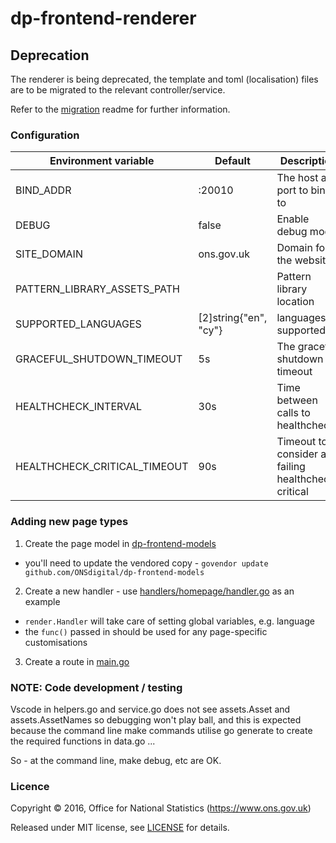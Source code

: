 # dp-frontend-renderer

## Deprecation

The renderer is being deprecated, the template and toml (localisation) files are to be migrated to the relevant controller/service.

Refer to the [migration](MIGRATION.md) readme for further information.

### Configuration

| Environment variable          | Default               | Description
| ----------------------------- | --------------------- | -------------------------------
| BIND_ADDR                     | :20010                | The host and port to bind to
| DEBUG                         | false                 | Enable debug mode
| SITE_DOMAIN                   | ons.gov.uk            | Domain for the website
| PATTERN_LIBRARY_ASSETS_PATH   |                       | Pattern library location
| SUPPORTED_LANGUAGES           | [2]string{"en", "cy"} | languages supported
| GRACEFUL_SHUTDOWN_TIMEOUT     | 5s                    | The graceful shutdown timeout
|	HEALTHCHECK_INTERVAL          | 30s                   | Time between calls to healthchecks
|	HEALTHCHECK_CRITICAL_TIMEOUT  | 90s                   | Timeout to consider a failing healthcheck critical

### Adding new page types

1. Create the page model in [dp-frontend-models](https://github.com/ONSdigital/dp-frontend-models)
  - you'll need to update the vendored copy - `govendor update github.com/ONSdigital/dp-frontend-models`
2. Create a new handler - use [handlers/homepage/handler.go](handlers/homepage/handler.go) as an example
  - `render.Handler` will take care of setting global variables, e.g. language
  - the `func()` passed in should be used for any page-specific customisations
3. Create a route in [main.go](main.go)

### NOTE: Code development / testing

Vscode in helpers.go and service.go does not see assets.Asset and assets.AssetNames so debugging won't play ball, and this is expected because the command line make commands utilise go generate to create the required functions in  data.go  ...

So - at the command line, make debug, etc are OK. 

### Licence

Copyright ©‎ 2016, Office for National Statistics (https://www.ons.gov.uk)

Released under MIT license, see [LICENSE](LICENSE.md) for details.
